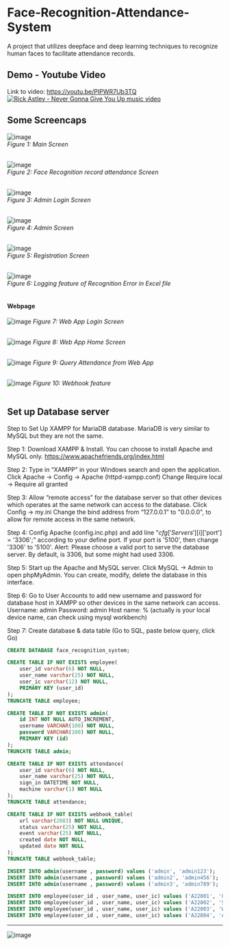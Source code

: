 # Face-Recognition-Attendance-System
A project that utilizes deepface and deep learning techniques to recognize human faces to facilitate attendance records.

## Demo - Youtube Video
Link to video: https://youtu.be/PIPWR7Ub3TQ  
<a href="https://youtu.be/PIPWR7Ub3TQ">
  <img src="https://img.youtube.com/vi/PIPWR7Ub3TQ/hqdefault.jpg" alt="Rick Astley - Never Gonna Give You Up music video" />
</a>




## Some Screencaps


![image](https://user-images.githubusercontent.com/57710546/211441183-2f326942-f83c-49ca-b576-c2a5f30d35bd.png)  
*Figure 1: Main Screen*   
&nbsp;
  
![image](https://user-images.githubusercontent.com/57710546/211441445-bf40ed95-370f-47f8-a5e2-1ed8906e3319.png)  
*Figure 2: Face Recognition record attendance Screen*   
&nbsp;

![image](https://user-images.githubusercontent.com/57710546/211441206-a67428a4-a457-4b3c-89e3-e2a983761e94.png)   
*Figure 3: Admin Login Screen*     
&nbsp;

![image](https://user-images.githubusercontent.com/57710546/211441240-f5723031-754d-46d2-acde-ea411c635505.png)   
*Figure 4: Admin Screen*  
&nbsp;

![image](https://user-images.githubusercontent.com/57710546/211441373-a7584585-6a12-45a0-9663-86a69d723493.png)  
*Figure 5: Registration Screen*  
&nbsp;

![image](https://user-images.githubusercontent.com/57710546/211441152-3d223547-09bd-466b-8a21-5927c0f84701.png)   
*Figure 6: Logging feature of Recognition Error in Excel file*   
&nbsp;

#### Webpage
![image](https://user-images.githubusercontent.com/57710546/211443272-ffa3ff9e-2076-407e-b01b-ef79fe3fc81c.png)
*Figure 7: Web App Login Screen*  
&nbsp;

![image](https://user-images.githubusercontent.com/57710546/211443425-148a1f8e-aaa1-47c9-b6ff-521afc60a198.png)
*Figure 8: Web App Home Screen*  
&nbsp;

![image](https://user-images.githubusercontent.com/57710546/211443531-ee8eda89-1938-4d7f-a32c-608312fb0148.png)
*Figure 9: Query Attendance from Web App*  
&nbsp;

![image](https://user-images.githubusercontent.com/57710546/211443611-bdcafa67-3bcb-49f0-81c3-eb82939ef89a.png)
*Figure 10: Webhook feature*  
&nbsp;

## Set up Database server
Step to Set Up XAMPP for MariaDB database. MariaDB is very similar to MySQL but they are not the same. 

Step 1: Download XAMPP & Install. You can choose to install Apache and MySQL only.
https://www.apachefriends.org/index.html   

Step 2: Type in “XAMPP” in your Windows search and open the application. 
Click Apache -> Config -> Apache (httpd-xampp.conf) 
Change Require local -> Require all granted
  
Step 3: Allow “remote access” for the database server so that other devices which operates at the same network can access to the database. 
Click Config -> my.ini
Change the bind address from “127.0.0.1” to "0.0.0.0", to allow for remote access in the same network. 
  
Step 4: Config Apache (config.inc.php) and add line "$cfg['Servers'][$i]['port'] = '3306';" according to your define port. If your port is '5100', then change '3306' to '5100'. Alert: Please choose a valid port to serve the database server. By default, is 3306, but some might had used 3306.
 
Step 5: Start up the Apache and MySQL server. Click MySQL -> Admin to open phpMyAdmin. You can create, modify, delete the database in this interface. 
   
Step 6: Go to User Accounts to add new username and password for database host in XAMPP so other devices in the same network can access.
Username: admin
Password: admin
Host name: % (actually is your local device name, can check using mysql workbench)

Step 7: Create database & data table (Go to SQL, paste below query, click Go)

```sql
CREATE DATABASE face_recognition_system;

CREATE TABLE IF NOT EXISTS employee(
	user_id varchar(6) NOT NULL, 
	user_name varchar(25) NOT NULL, 
	user_ic varchar(12) NOT NULL,
	PRIMARY KEY (user_id)
);
TRUNCATE TABLE employee;

CREATE TABLE IF NOT EXISTS admin(
	id INT NOT NULL AUTO_INCREMENT,
	username VARCHAR(100) NOT NULL, 
	password VARCHAR(100) NOT NULL, 
	PRIMARY KEY (id)
);
TRUNCATE TABLE admin;

CREATE TABLE IF NOT EXISTS attendance(
	user_id varchar(6) NOT NULL, 
	user_name varchar(25) NOT NULL, 
	sign_in DATETIME NOT NULL,
	machine varchar(1) NOT NULL
);
TRUNCATE TABLE attendance;

CREATE TABLE IF NOT EXISTS webhook_table(
	url varchar(2083) NOT NULL UNIQUE, 
	status varchar(25) NOT NULL, 
	event varchar(25) NOT NULL,
	created date NOT NULL,
	updated date NOT NULL
);
TRUNCATE TABLE webhook_table;

INSERT INTO admin(username , password) values ('admin', 'admin123');
INSERT INTO admin(username , password) values ('admin2', 'admin456');
INSERT INTO admin(username , password) values ('admin3', 'admin789');

INSERT INTO employee(user_id , user_name, user_ic) values ('A22801', 'GAN JOO HAN', '123456789012');
INSERT INTO employee(user_id , user_name, user_ic) values ('A22802', 'SON HEUNG-MIN', '940424040023');
INSERT INTO employee(user_id , user_name, user_ic) values ('A22803', 'WANG JUN KAI', '991011037891');
INSERT INTO employee(user_id , user_name, user_ic) values ('A22804', 'ARTETA', '740425090231');
```

***   

![image](https://user-images.githubusercontent.com/57710546/198935580-0bfd3fae-b1f6-4edd-9510-9608b5b5d78a.png)
